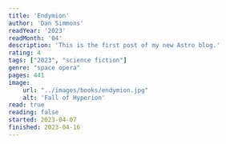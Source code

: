 ```yaml
---
title: 'Endymion'
author: 'Dan Simmons'
readYear: '2023'
readMonth: '04'
description: 'This is the first post of my new Astro blog.'
rating: 4
tags: ["2023", "science fiction"]
genre: "space opera"
pages: 441
image:
    url: "../images/books/endymion.jpg"
    alt: 'Fall of Hyperion'
read: true
reading: false
started: 2023-04-07
finished: 2023-04-16
---
```

